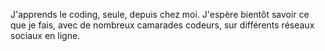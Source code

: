 J'apprends le coding, seule, depuis chez moi. J'espère bientôt savoir ce que je fais, avec de nombreux camarades codeurs, sur différents réseaux sociaux en ligne.
